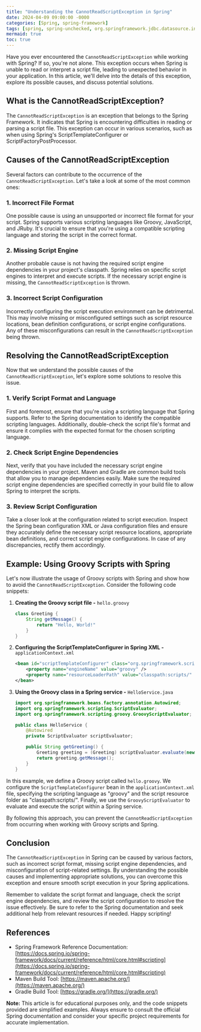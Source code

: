```yaml
---
title: "Understanding the CannotReadScriptException in Spring"
date: 2024-04-09 09:00:00 -0000
categories: [Spring, spring-framework]
tags: [spring, spring-unchecked, org.springframework.jdbc.datasource.init]
mermaid: true
toc: true
---
```



Have you ever encountered the `CannotReadScriptException` while working with Spring? If so, you're not alone. This exception occurs when Spring is unable to read or interpret a script file, leading to unexpected behavior in your application. In this article, we'll delve into the details of this exception, explore its possible causes, and discuss potential solutions.

## What is the CannotReadScriptException?

The `CannotReadScriptException` is an exception that belongs to the Spring Framework. It indicates that Spring is encountering difficulties in reading or parsing a script file. This exception can occur in various scenarios, such as when using Spring's ScriptTemplateConfigurer or ScriptFactoryPostProcessor.

## Causes of the CannotReadScriptException

Several factors can contribute to the occurrence of the `CannotReadScriptException`. Let's take a look at some of the most common ones:

### 1. Incorrect File Format

One possible cause is using an unsupported or incorrect file format for your script. Spring supports various scripting languages like Groovy, JavaScript, and JRuby. It's crucial to ensure that you're using a compatible scripting language and storing the script in the correct format.

### 2. Missing Script Engine

Another probable cause is not having the required script engine dependencies in your project's classpath. Spring relies on specific script engines to interpret and execute scripts. If the necessary script engine is missing, the `CannotReadScriptException` is thrown.

### 3. Incorrect Script Configuration

Incorrectly configuring the script execution environment can be detrimental. This may involve missing or misconfigured settings such as script resource locations, bean definition configurations, or script engine configurations. Any of these misconfigurations can result in the `CannotReadScriptException` being thrown.

## Resolving the CannotReadScriptException

Now that we understand the possible causes of the `CannotReadScriptException`, let's explore some solutions to resolve this issue.

### 1. Verify Script Format and Language

First and foremost, ensure that you're using a scripting language that Spring supports. Refer to the Spring documentation to identify the compatible scripting languages. Additionally, double-check the script file's format and ensure it complies with the expected format for the chosen scripting language.

### 2. Check Script Engine Dependencies

Next, verify that you have included the necessary script engine dependencies in your project. Maven and Gradle are common build tools that allow you to manage dependencies easily. Make sure the required script engine dependencies are specified correctly in your build file to allow Spring to interpret the scripts.

### 3. Review Script Configuration

Take a closer look at the configuration related to script execution. Inspect the Spring bean configuration XML or Java configuration files and ensure they accurately define the necessary script resource locations, appropriate bean definitions, and correct script engine configurations. In case of any discrepancies, rectify them accordingly.

## Example: Using Groovy Scripts with Spring

Let's now illustrate the usage of Groovy scripts with Spring and show how to avoid the `CannotReadScriptException`. Consider the following code snippets:

1. **Creating the Groovy script file -** `hello.groovy`

    ```groovy
    class Greeting {
        String getMessage() {
            return "Hello, World!"
        }
    }
    ```

2. **Configuring the ScriptTemplateConfigurer in Spring XML -** `applicationContext.xml`

    ```xml
    <bean id="scriptTemplateConfigurer" class="org.springframework.scripting.support.ScriptTemplateConfigurer">
        <property name="engineName" value="groovy" />
        <property name="resourceLoaderPath" value="classpath:scripts/" />
    </bean>
    ```

3. **Using the Groovy class in a Spring service -** `HelloService.java`

    ```java
    import org.springframework.beans.factory.annotation.Autowired;
    import org.springframework.scripting.ScriptEvaluator;
    import org.springframework.scripting.groovy.GroovyScriptEvaluator;

    public class HelloService {
        @Autowired
        private ScriptEvaluator scriptEvaluator;

        public String getGreeting() {
            Greeting greeting = (Greeting) scriptEvaluator.evaluate(new ClassPathResource("/scripts/hello.groovy"));
            return greeting.getMessage();
        }
    }
    ```

In this example, we define a Groovy script called `hello.groovy`. We configure the `ScriptTemplateConfigurer` bean in the `applicationContext.xml` file, specifying the scripting language as "groovy" and the script resource folder as "classpath:scripts/". Finally, we use the `GroovyScriptEvaluator` to evaluate and execute the script within a Spring service.

By following this approach, you can prevent the `CannotReadScriptException` from occurring when working with Groovy scripts and Spring.

## Conclusion

The `CannotReadScriptException` in Spring can be caused by various factors, such as incorrect script format, missing script engine dependencies, and misconfiguration of script-related settings. By understanding the possible causes and implementing appropriate solutions, you can overcome this exception and ensure smooth script execution in your Spring applications.

Remember to validate the script format and language, check the script engine dependencies, and review the script configuration to resolve the issue effectively. Be sure to refer to the Spring documentation and seek additional help from relevant resources if needed. Happy scripting!

## References
- Spring Framework Reference Documentation: [https://docs.spring.io/spring-framework/docs/current/reference/html/core.html#scripting](https://docs.spring.io/spring-framework/docs/current/reference/html/core.html#scripting)
- Maven Build Tool: [https://maven.apache.org/](https://maven.apache.org/)
- Gradle Build Tool: [https://gradle.org/](https://gradle.org/)

**Note:** This article is for educational purposes only, and the code snippets provided are simplified examples. Always ensure to consult the official Spring documentation and consider your specific project requirements for accurate implementation.
